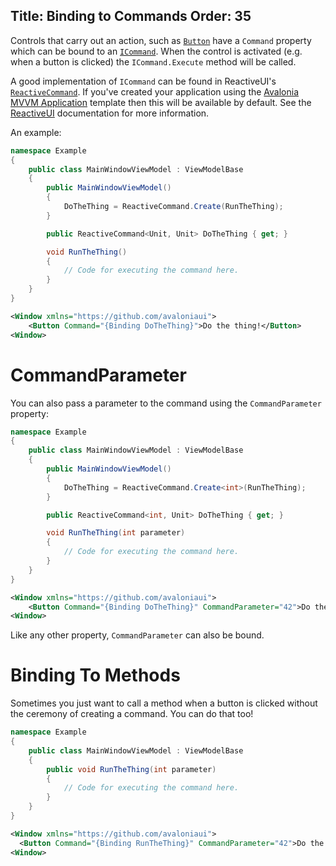Title: Binding to Commands
Order: 35
---
Controls that carry out an action, such as [`Button`](/api/Avalonia.Controls/Button/D29AE9A9) have
a `Command` property which can be bound to an 
[`ICommand`](https://docs.microsoft.com/en-gb/dotnet/api/system.windows.input.icommand?view=netstandard-2.0).
When the control is activated (e.g. when a button is clicked) the `ICommand.Execute` method will
be called.

A good implementation of `ICommand` can be found in ReactiveUI's 
[`ReactiveCommand`](https://reactiveui.net/docs/handbook/commands/). If you've created your application
using the [Avalonia MVVM Application](/docs/quickstart/create-new-project) template then this will
be available by default. See the [ReactiveUI](https://reactiveui.net/docs/handbook/commands/)
documentation for more information.

An example:

```csharp
namespace Example
{
    public class MainWindowViewModel : ViewModelBase
    {
        public MainWindowViewModel()
        {
            DoTheThing = ReactiveCommand.Create(RunTheThing);
        }

        public ReactiveCommand<Unit, Unit> DoTheThing { get; }

        void RunTheThing()
        {
            // Code for executing the command here.
        }
    }
}
```

```xml
<Window xmlns="https://github.com/avaloniaui">
    <Button Command="{Binding DoTheThing}">Do the thing!</Button>
<Window>
```

# CommandParameter

You can also pass a parameter to the command using the `CommandParameter` property:

```csharp
namespace Example
{
    public class MainWindowViewModel : ViewModelBase
    {
        public MainWindowViewModel()
        {
            DoTheThing = ReactiveCommand.Create<int>(RunTheThing);
        }

        public ReactiveCommand<int, Unit> DoTheThing { get; }

        void RunTheThing(int parameter)
        {
            // Code for executing the command here.
        }
    }
}
```

```xml
<Window xmlns="https://github.com/avaloniaui">
    <Button Command="{Binding DoTheThing}" CommandParameter="42">Do the thing!</Button>
<Window>
```

Like any other property, `CommandParameter` can also be bound.

# Binding To Methods

Sometimes you just want to call a method when a button is clicked without the ceremony of creating
a command. You can do that too!

```csharp
namespace Example
{
    public class MainWindowViewModel : ViewModelBase
    {
        public void RunTheThing(int parameter)
        {
            // Code for executing the command here.
        }
    }
}
```

```xml
<Window xmlns="https://github.com/avaloniaui">
  <Button Command="{Binding RunTheThing}" CommandParameter="42">Do the thing!</Button>
<Window>
```
